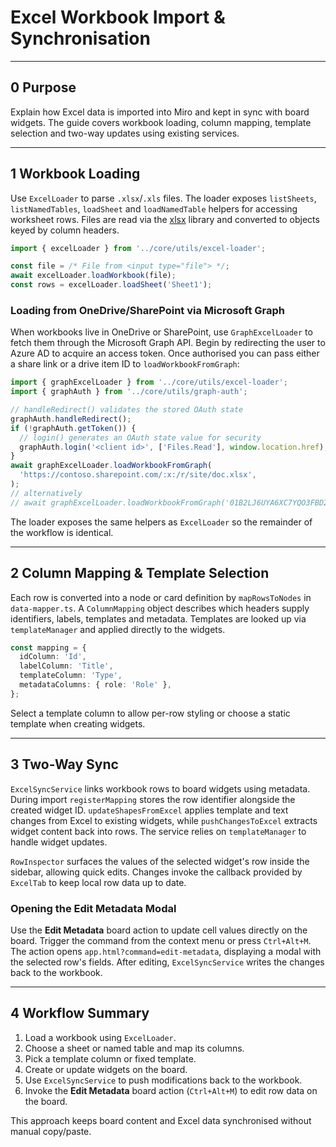 # Excel Workbook Import & Synchronisation

---

## 0 Purpose

Explain how Excel data is imported into Miro and kept in sync with board
widgets. The guide covers workbook loading, column mapping, template selection
and two-way updates using existing services.

---

## 1 Workbook Loading

Use `ExcelLoader` to parse `.xlsx`/`.xls` files. The loader exposes
`listSheets`, `listNamedTables`, `loadSheet` and `loadNamedTable` helpers for
accessing worksheet rows. Files are read via the
[xlsx](https://github.com/SheetJS/sheetjs) library and converted to objects
keyed by column headers.

```ts
import { excelLoader } from '../core/utils/excel-loader';

const file = /* File from <input type="file"> */;
await excelLoader.loadWorkbook(file);
const rows = excelLoader.loadSheet('Sheet1');
```

### Loading from OneDrive/SharePoint via Microsoft Graph

When workbooks live in OneDrive or SharePoint, use `GraphExcelLoader` to fetch
them through the Microsoft Graph API. Begin by redirecting the user to Azure AD
to acquire an access token. Once authorised you can pass either a share link or
a drive item ID to `loadWorkbookFromGraph`:

```ts
import { graphExcelLoader } from '../core/utils/excel-loader';
import { graphAuth } from '../core/utils/graph-auth';

// handleRedirect() validates the stored OAuth state
graphAuth.handleRedirect();
if (!graphAuth.getToken()) {
  // login() generates an OAuth state value for security
  graphAuth.login('<client id>', ['Files.Read'], window.location.href);
}
await graphExcelLoader.loadWorkbookFromGraph(
  'https://contoso.sharepoint.com/:x:/r/site/doc.xlsx',
);
// alternatively
// await graphExcelLoader.loadWorkbookFromGraph('01B2LJ6UYA6XC7YQO3FBD2I7RBXWJKG6SY');
```

The loader exposes the same helpers as `ExcelLoader` so the remainder of the
workflow is identical.

---

## 2 Column Mapping & Template Selection

Each row is converted into a node or card definition by `mapRowsToNodes` in
`data-mapper.ts`. A `ColumnMapping` object describes which headers supply
identifiers, labels, templates and metadata. Templates are looked up via
`templateManager` and applied directly to the widgets.

```ts
const mapping = {
  idColumn: 'Id',
  labelColumn: 'Title',
  templateColumn: 'Type',
  metadataColumns: { role: 'Role' },
};
```

Select a template column to allow per-row styling or choose a static template
when creating widgets.

---

## 3 Two-Way Sync

`ExcelSyncService` links workbook rows to board widgets using metadata. During
import `registerMapping` stores the row identifier alongside the created widget
ID. `updateShapesFromExcel` applies template and text changes from Excel to
existing widgets, while `pushChangesToExcel` extracts widget content back into
rows. The service relies on `templateManager` to handle widget updates.

`RowInspector` surfaces the values of the selected widget's row inside the
sidebar, allowing quick edits. Changes invoke the callback provided by
`ExcelTab` to keep local row data up to date.

### Opening the Edit Metadata Modal

Use the **Edit Metadata** board action to update cell values directly on the
board. Trigger the command from the context menu or press `Ctrl+Alt+M`. The
action opens `app.html?command=edit-metadata`, displaying a modal with the
selected row's fields. After editing, `ExcelSyncService` writes the changes back
to the workbook.

---

## 4 Workflow Summary

1. Load a workbook using `ExcelLoader`.
2. Choose a sheet or named table and map its columns.
3. Pick a template column or fixed template.
4. Create or update widgets on the board.
5. Use `ExcelSyncService` to push modifications back to the workbook.
6. Invoke the **Edit Metadata** board action (`Ctrl+Alt+M`) to edit row data on
   the board.

This approach keeps board content and Excel data synchronised without manual
copy/paste.
